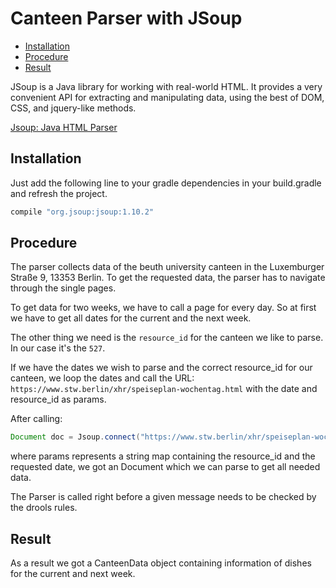# Canteen Parser with JSoup

<!-- MarkdownTOC -->

- [Installation](#installation)
- [Procedure](#procedure)
- [Result](#result)

<!-- /MarkdownTOC -->

JSoup is a Java library for working with real-world HTML. It provides a very convenient API for extracting and manipulating data, using the best of DOM, CSS, and jquery-like methods.

[Jsoup: Java HTML Parser](https://jsoup.org/)

## Installation
Just add the following line to your gradle dependencies in your build.gradle and refresh the project.
```gradle
compile "org.jsoup:jsoup:1.10.2"
```

## Procedure
The parser collects data of the beuth university canteen in the Luxemburger Straße 9, 13353 Berlin.
To get the requested data, the parser has to navigate through the single pages.

To get data for two weeks, we have to call a page for every day. So at first we have to get all dates for the current and the next week.

The other thing we need is the `resource_id` for the canteen we like to parse. In our case it's the `527`.

If we have the dates we wish to parse and the correct resource_id for our canteen, we loop the dates and call the URL:
`https://www.stw.berlin/xhr/speiseplan-wochentag.html`
with the date and resource_id as params.

After calling:
```java
Document doc = Jsoup.connect("https://www.stw.berlin/xhr/speiseplan-wochentag.html").data(params).userAgent("Mozilla").post();
```
where params represents a string map containing the resource_id and the requested date, we got an Document which we can parse to get all needed data.

The Parser is called right before a given message needs to be checked by the drools rules.

## Result
As a result we got a CanteenData object containing information of dishes for the current and next week.